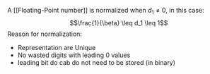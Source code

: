 A [[Floating-Point number]] is normalized when $d_1 \neq 0$, in this case: 
$$\frac{1}{\beta} \leq d_1 \leq 1$$
Reason for normalization: 
 - Representation are Unique 
 - No wasted digits with leading 0 values
 - leading bit do cab do not need to be stored (in binary)